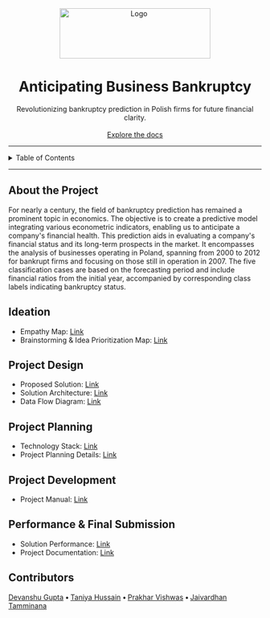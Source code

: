 <div align="center">
    <a href="https://raw.githubusercontent.com/smartinternz02/SI-GuidedProject-597923-1697379106/main/Resources/README_requirements/project_logo.avif">
        <img src="Resources\README_requirements\project_logo.avif" alt="Logo" width="300" height="100">
    </a>
    <h1 align="center">Anticipating Business Bankruptcy</h1>
    <p align="center">
        Revolutionizing bankruptcy prediction in Polish firms for future financial clarity.
        <br/><br/>
        <a href="https://github.com/smartinternz02/SI-GuidedProject-597923-1697379106.git">Explore the docs</a>
    </p>
</div>


<!--------------------------------------------------------------------------------------------------------->
<!--------------------------------------------------------------------------------------------------------->


<hr>
<!-- TABLE OF CONTENTS -->
<details>
    <summary>Table of Contents</summary>
    <ol>
        <li><a href="#about-the-project">About the Project</a></li>
        <li><a href="#ideation-phase">Ideation</a></li>
        <li><a href="#project-design">Project Design</a></li>
        <li><a href="#project-planning">Project Planning</a></li>
        <li><a href="#project-development">Project Development</a></li>
        <li><a href="#performance--final-submission">Performance & Final Submission</a></li>
        <li><a href="#contributors">Contributors</a></li>
    </ol>
</details>
<hr>


<!-------------------------------------------------------------------->


<!-- About the Project -->
## About the Project
For nearly a century, the field of bankruptcy prediction has remained a prominent topic in economics. The objective is to create a predictive model integrating various econometric indicators, enabling us to anticipate a company's financial health. This prediction aids in evaluating a company's financial status and its long-term prospects in the market. It encompasses the analysis of businesses operating in Poland, spanning from 2000 to 2012 for bankrupt firms and focusing on those still in operation in 2007. The five classification cases are based on the forecasting period and include financial ratios from the initial year, accompanied by corresponding class labels indicating bankruptcy status.

<!-- Ideation Phase -->
## Ideation
<ul>
    <li>
        Empathy Map: 
        <a href="https://github.com/smartinternz02/SI-GuidedProject-597923-1697379106/blob/main/1.%20Ideation%20Phase/Empathy%20Map%20Canvas.pdf">Link</a>
    </li>
    <li>
        Brainstorming & Idea Prioritization Map: 
        <a href="https://github.com/smartinternz02/SI-GuidedProject-597923-1697379106/blob/main/1.%20Ideation%20Phase/Brainstorming%20%26%20Idea%20prioritization.pdf">Link</a>
    </li>
</ul>

<!-- Project Design Phase -->
## Project Design
<ul>
    <li>
        Proposed Solution: 
        <a href="https://github.com/smartinternz02/SI-GuidedProject-597923-1697379106/blob/main/2.%20Project%20Design%20Phase/Proposed%20Solution.pdf">Link</a>
    </li>
    <li>
        Solution Architecture: 
        <a href="">Link</a>
    </li>
    <li>
        Data Flow Diagram: 
        <a href="https://github.com/smartinternz02/SI-GuidedProject-597923-1697379106/blob/main/2.%20Project%20Design%20Phase/Data%20Flow%20Diagram%20%26%20User%20Stories.pdf">Link</a>
    </li>
</ul>

<!-- Project Planning -->
## Project Planning
<ul>
    <li>
        Technology Stack: 
        <a href="">Link</a>
    </li>
    <li>
        Project Planning Details: 
        <a href="">Link</a>
    </li>
</ul>

<!-- Project Development -->
## Project Development
<ul>
    <li>
        Project Manual: 
        <a href="">Link</a>
    </li>
</ul>

<!-- Performance & Final Submission -->
## Performance & Final Submission
<ul>
    <li>
        Solution Performance: 
        <a href="">Link</a>
    </li>
    <li>
        Project Documentation: 
        <a href="">Link</a>
    </li>
</ul>

<!-- Contributors -->
## Contributors 
<a href="https://github.com/devanshu0602">Devanshu Gupta</a>
<strong> • </strong>
<a href="https://github.com/hussaintaniya">Taniya Hussain</a>
<strong> • </strong>
<a href="https://github.com/xDISStracted">Prakhar Vishwas</a>
<strong> • </strong>
<a href="https://github.com/vardhannnn">Jaivardhan Tamminana</a>